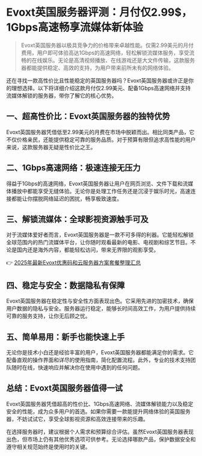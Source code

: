 # Evoxt英国服务器评测：月付仅2.99$，1Gbps高速畅享流媒体新体验

> Evoxt英国服务器以极具竞争力的价格带来卓越性能。仅需2.99美元的月付费用，用户即可体验高达1Gbps的高速网络，轻松解锁流媒体服务，享受流畅的在线娱乐。无论是高清视频播放、在线游戏还是大文件传输，这款服务器都能提供稳定、高效的支持，为用户带来前所未有的网络体验。

还在寻找一款高性价比且性能稳定的英国服务器吗？Evoxt英国服务器或许正是你的理想选择。以下将详细介绍这款月付仅2.99美元、配备1Gbps高速网络并支持流媒体解锁的服务器，带你了解它的核心优势。

## 一、超高性价比：Evoxt英国服务器的独特优势

Evoxt英国服务器凭借低至2.99美元的月费在市场中脱颖而出。相比同类产品，它不仅价格亲民，还能提供稳定可靠的服务品质。对于预算有限但追求高性能的用户来说，这款服务器无疑是性价比之王。

## 二、1Gbps高速网络：极速连接无压力

得益于1Gbps的高速网络，Evoxt英国服务器让用户在网页浏览、文件下载和流媒体播放中都能享受无缝体验。无论你是处理工作任务还是沉浸于娱乐时光，高速连接都能让你摆脱网络延迟的困扰，畅享极致速度。

## 三、解锁流媒体：全球影视资源触手可及

对于流媒体爱好者而言，Evoxt英国服务器是一款不可多得的利器。它能轻松解锁全球范围内的热门流媒体平台，让你随时观看最新的电影、电视剧和综艺节目。不论是国内还是海外内容，都能轻松访问，带来无界限的观影享受。

👉 [2025年最新Evoxt优惠码和云服务器方案套餐整理汇总](https://bit.ly/evoxt)

## 四、稳定与安全：数据隐私有保障

Evoxt英国服务器在稳定性与安全性方面表现出色。它采用先进的加密技术，确保用户数据的隐私与安全。服务器运行稳定，能够长时间高效工作，为用户提供持续可靠的服务支持，让你无后顾之忧。

## 五、简单易用：新手也能快速上手

无论你是技术小白还是经验丰富的用户，Evoxt英国服务器都能满足你的需求。它配备直观的操作界面和详尽的使用指南，简化配置流程。此外，专业的技术支持团队随时在线，快速响应并解决你在使用中遇到的任何问题。

## 总结：Evoxt英国服务器值得一试

Evoxt英国服务器凭借超高的性价比、1Gbps高速网络、流媒体解锁能力以及稳定安全的性能，成为众多用户的首选。如果你需要一款能提升网络体验的英国服务器，不妨试试它，享受全球影视资源和高效连接带来的乐趣。

在选择服务器时，建议根据个人需求和预算综合评估。虽然Evoxt英国服务器表现出色，但市场上仍有其他优秀选项可供参考。无论选择哪款产品，保护数据安全和遵守相关规范始终是使用时的关键。